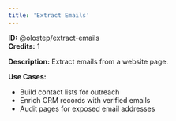 ```yaml
---
title: 'Extract Emails'
---
```


**ID:** @olostep/extract-emails  
**Credits:** 1

**Description:**
Extract emails from a website page.

**Use Cases:**
- Build contact lists for outreach
- Enrich CRM records with verified emails
- Audit pages for exposed email addresses


